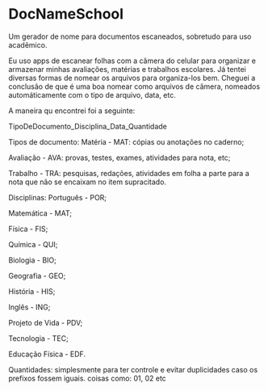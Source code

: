 # DocNameSchool
Um gerador de nome para documentos escaneados, sobretudo para uso acadêmico.

Eu uso apps de escanear folhas com a câmera do celular para organizar e armazenar minhas avaliações, matérias e trabalhos escolares.
Já tentei diversas formas de nomear os arquivos para organiza-los bem.
Cheguei a conclusão de que é uma boa nomear como arquivos de câmera, nomeados automáticamente com o tipo de arquivo, data, etc.

A maneira qu encontrei foi a seguinte:

TipoDeDocumento_Disciplina_Data_Quantidade

Tipos de documento:
Matéria - MAT: cópias ou anotações no caderno;

Avaliação - AVA: provas, testes, exames, atividades para nota, etc;

Trabalho - TRA: pesquisas, redações, atividades em folha a parte para a nota que não se encaixam no item supracitado.


Disciplinas:
Português - POR;

Matemática - MAT;

Física - FIS;

Química - QUI;

Biologia - BIO;

Geografia - GEO;

História - HIS;

Inglês - ING;

Projeto de Vida - PDV;

Tecnologia - TEC;

Educação Física - EDF.


Quantidades: simplesmente para ter controle e evitar duplicidades caso os prefixos fossem iguais.
coisas como: 01, 02 etc
